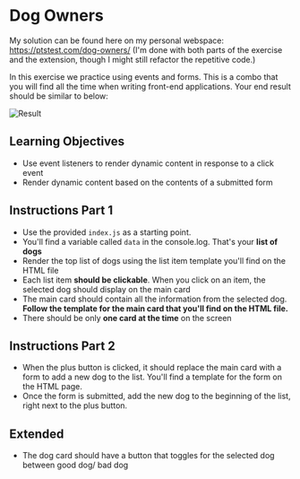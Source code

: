 # Dog Owners

My solution can be found here on my personal webspace: https://ptstest.com/dog-owners/ (I'm done with both parts of the exercise and the extension, though I might still refactor the repetitive code.)

In this exercise we practice using events and forms. This is a combo that you will find all the time when writing front-end applications. Your end result should be similar to below:

![Result](dog_owner.gif)

## Learning Objectives
* Use event listeners to render dynamic content in response to a click event
* Render dynamic content based on the contents of a submitted form 

## Instructions Part 1
- Use the provided `index.js` as a starting point.
- You'll find a variable called `data` in the console.log. That's your **list of dogs**
- Render the top list of dogs using the list item template you'll find on the HTML file
- Each list item **should be clickable**. When you click on an item, the selected dog should display on the main card
- The main card should contain all the information from the selected dog. **Follow the template for the main card that you'll find on the HTML file.**
- There should be only **one card at the time** on the screen

## Instructions Part 2
- When the plus button is clicked, it should replace the main card with a form to add a new dog to the list. You'll find a template for the form on the HTML page. 
- Once the form is submitted, add the new dog to the beginning of the list, right next to the plus button.

## Extended
- The dog card should have a button that toggles for the selected dog between good dog/ bad dog
